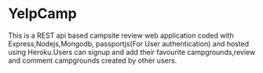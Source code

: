 # YelpCamp
This is a REST api based campsite review web application coded with Express,Nodejs,Mongodb, passportjs(For User authentication) and hosted using Heroku.Users can signup and add their favourite campgrounds,review and comment campgrounds created by other users.
